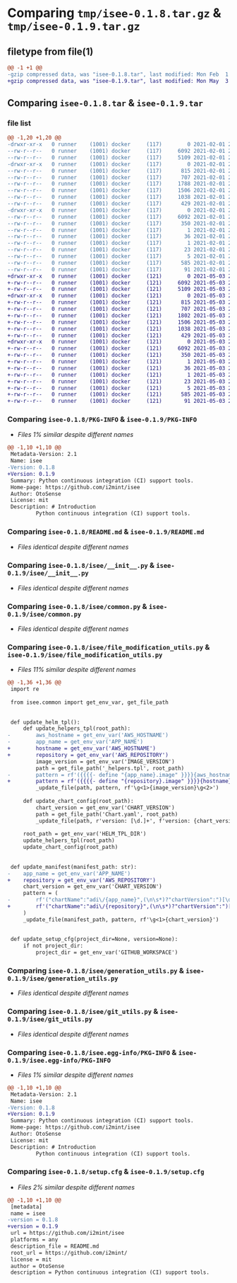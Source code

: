 # Comparing `tmp/isee-0.1.8.tar.gz` & `tmp/isee-0.1.9.tar.gz`

## filetype from file(1)

```diff
@@ -1 +1 @@
-gzip compressed data, was "isee-0.1.8.tar", last modified: Mon Feb  1 20:26:40 2021, max compression
+gzip compressed data, was "isee-0.1.9.tar", last modified: Mon May  3 22:24:55 2021, max compression
```

## Comparing `isee-0.1.8.tar` & `isee-0.1.9.tar`

### file list

```diff
@@ -1,20 +1,20 @@
-drwxr-xr-x   0 runner    (1001) docker     (117)        0 2021-02-01 20:26:40.534510 isee-0.1.8/
--rw-r--r--   0 runner    (1001) docker     (117)     6092 2021-02-01 20:26:40.534510 isee-0.1.8/PKG-INFO
--rw-r--r--   0 runner    (1001) docker     (117)     5109 2021-02-01 20:26:16.000000 isee-0.1.8/README.md
-drwxr-xr-x   0 runner    (1001) docker     (117)        0 2021-02-01 20:26:40.530511 isee-0.1.8/isee/
--rw-r--r--   0 runner    (1001) docker     (117)      815 2021-02-01 20:26:16.000000 isee-0.1.8/isee/__init__.py
--rw-r--r--   0 runner    (1001) docker     (117)      707 2021-02-01 20:26:16.000000 isee-0.1.8/isee/common.py
--rw-r--r--   0 runner    (1001) docker     (117)     1788 2021-02-01 20:26:16.000000 isee-0.1.8/isee/file_modification_utils.py
--rw-r--r--   0 runner    (1001) docker     (117)     1506 2021-02-01 20:26:16.000000 isee-0.1.8/isee/generation_utils.py
--rw-r--r--   0 runner    (1001) docker     (117)     1038 2021-02-01 20:26:16.000000 isee-0.1.8/isee/git_utils.py
--rw-r--r--   0 runner    (1001) docker     (117)      429 2021-02-01 20:26:16.000000 isee-0.1.8/isee/pip_utils.py
-drwxr-xr-x   0 runner    (1001) docker     (117)        0 2021-02-01 20:26:40.534510 isee-0.1.8/isee.egg-info/
--rw-r--r--   0 runner    (1001) docker     (117)     6092 2021-02-01 20:26:40.000000 isee-0.1.8/isee.egg-info/PKG-INFO
--rw-r--r--   0 runner    (1001) docker     (117)      350 2021-02-01 20:26:40.000000 isee-0.1.8/isee.egg-info/SOURCES.txt
--rw-r--r--   0 runner    (1001) docker     (117)        1 2021-02-01 20:26:40.000000 isee-0.1.8/isee.egg-info/dependency_links.txt
--rw-r--r--   0 runner    (1001) docker     (117)       36 2021-02-01 20:26:40.000000 isee-0.1.8/isee.egg-info/entry_points.txt
--rw-r--r--   0 runner    (1001) docker     (117)        1 2021-02-01 20:26:17.000000 isee-0.1.8/isee.egg-info/not-zip-safe
--rw-r--r--   0 runner    (1001) docker     (117)       23 2021-02-01 20:26:40.000000 isee-0.1.8/isee.egg-info/requires.txt
--rw-r--r--   0 runner    (1001) docker     (117)        5 2021-02-01 20:26:40.000000 isee-0.1.8/isee.egg-info/top_level.txt
--rw-r--r--   0 runner    (1001) docker     (117)      585 2021-02-01 20:26:40.534510 isee-0.1.8/setup.cfg
--rw-r--r--   0 runner    (1001) docker     (117)       91 2021-02-01 20:26:16.000000 isee-0.1.8/setup.py
+drwxr-xr-x   0 runner    (1001) docker     (121)        0 2021-05-03 22:24:55.732744 isee-0.1.9/
+-rw-r--r--   0 runner    (1001) docker     (121)     6092 2021-05-03 22:24:55.732744 isee-0.1.9/PKG-INFO
+-rw-r--r--   0 runner    (1001) docker     (121)     5109 2021-05-03 22:24:30.000000 isee-0.1.9/README.md
+drwxr-xr-x   0 runner    (1001) docker     (121)        0 2021-05-03 22:24:55.732744 isee-0.1.9/isee/
+-rw-r--r--   0 runner    (1001) docker     (121)      815 2021-05-03 22:24:30.000000 isee-0.1.9/isee/__init__.py
+-rw-r--r--   0 runner    (1001) docker     (121)      707 2021-05-03 22:24:30.000000 isee-0.1.9/isee/common.py
+-rw-r--r--   0 runner    (1001) docker     (121)     1802 2021-05-03 22:24:30.000000 isee-0.1.9/isee/file_modification_utils.py
+-rw-r--r--   0 runner    (1001) docker     (121)     1506 2021-05-03 22:24:30.000000 isee-0.1.9/isee/generation_utils.py
+-rw-r--r--   0 runner    (1001) docker     (121)     1038 2021-05-03 22:24:30.000000 isee-0.1.9/isee/git_utils.py
+-rw-r--r--   0 runner    (1001) docker     (121)      429 2021-05-03 22:24:30.000000 isee-0.1.9/isee/pip_utils.py
+drwxr-xr-x   0 runner    (1001) docker     (121)        0 2021-05-03 22:24:55.732744 isee-0.1.9/isee.egg-info/
+-rw-r--r--   0 runner    (1001) docker     (121)     6092 2021-05-03 22:24:55.000000 isee-0.1.9/isee.egg-info/PKG-INFO
+-rw-r--r--   0 runner    (1001) docker     (121)      350 2021-05-03 22:24:55.000000 isee-0.1.9/isee.egg-info/SOURCES.txt
+-rw-r--r--   0 runner    (1001) docker     (121)        1 2021-05-03 22:24:55.000000 isee-0.1.9/isee.egg-info/dependency_links.txt
+-rw-r--r--   0 runner    (1001) docker     (121)       36 2021-05-03 22:24:55.000000 isee-0.1.9/isee.egg-info/entry_points.txt
+-rw-r--r--   0 runner    (1001) docker     (121)        1 2021-05-03 22:24:30.000000 isee-0.1.9/isee.egg-info/not-zip-safe
+-rw-r--r--   0 runner    (1001) docker     (121)       23 2021-05-03 22:24:55.000000 isee-0.1.9/isee.egg-info/requires.txt
+-rw-r--r--   0 runner    (1001) docker     (121)        5 2021-05-03 22:24:55.000000 isee-0.1.9/isee.egg-info/top_level.txt
+-rw-r--r--   0 runner    (1001) docker     (121)      585 2021-05-03 22:24:55.732744 isee-0.1.9/setup.cfg
+-rw-r--r--   0 runner    (1001) docker     (121)       91 2021-05-03 22:24:30.000000 isee-0.1.9/setup.py
```

### Comparing `isee-0.1.8/PKG-INFO` & `isee-0.1.9/PKG-INFO`

 * *Files 1% similar despite different names*

```diff
@@ -1,10 +1,10 @@
 Metadata-Version: 2.1
 Name: isee
-Version: 0.1.8
+Version: 0.1.9
 Summary: Python continuous integration (CI) support tools.
 Home-page: https://github.com/i2mint/isee
 Author: OtoSense
 License: mit
 Description: # Introduction
         Python continuous integration (CI) support tools.
```

### Comparing `isee-0.1.8/README.md` & `isee-0.1.9/README.md`

 * *Files identical despite different names*

### Comparing `isee-0.1.8/isee/__init__.py` & `isee-0.1.9/isee/__init__.py`

 * *Files identical despite different names*

### Comparing `isee-0.1.8/isee/common.py` & `isee-0.1.9/isee/common.py`

 * *Files identical despite different names*

### Comparing `isee-0.1.8/isee/file_modification_utils.py` & `isee-0.1.9/isee/file_modification_utils.py`

 * *Files 11% similar despite different names*

```diff
@@ -1,36 +1,36 @@
 import re
 
 from isee.common import get_env_var, get_file_path
 
 
 def update_helm_tpl():
     def update_helpers_tpl(root_path):
-        aws_hostname = get_env_var('AWS_HOSTNAME')
-        app_name = get_env_var('APP_NAME')
+        hostname = get_env_var('AWS_HOSTNAME')
+        repository = get_env_var('AWS_REPOSITORY')
         image_version = get_env_var('IMAGE_VERSION')
         path = get_file_path('_helpers.tpl', root_path)
-        pattern = rf'({{{{- define "{app_name}.image" }}}}{aws_hostname}\/{app_name}:)[\d.]+({{{{- end -}}}})'
+        pattern = rf'({{{{- define "{repository}.image" }}}}{hostname}\/{repository}:)[\d.]+({{{{- end -}}}})'
         _update_file(path, pattern, rf'\g<1>{image_version}\g<2>')
 
     def update_chart_config(root_path):
         chart_version = get_env_var('CHART_VERSION')
         path = get_file_path('Chart.yaml', root_path)
         _update_file(path, r'version: [\d.]+', f'version: {chart_version}')
 
     root_path = get_env_var('HELM_TPL_DIR')
     update_helpers_tpl(root_path)
     update_chart_config(root_path)
 
 
 def update_manifest(manifest_path: str):
-    app_name = get_env_var('APP_NAME')
+    repository = get_env_var('AWS_REPOSITORY')
     chart_version = get_env_var('CHART_VERSION')
     pattern = (
-        rf'("chartName":"adi\/{app_name}",(\n\s*)?"chartVersion":")[\d.]+'
+        rf'("chartName":"adi\/{repository}",(\n\s*)?"chartVersion":")[\d.]+'
     )
     _update_file(manifest_path, pattern, rf'\g<1>{chart_version}')
 
 
 def update_setup_cfg(project_dir=None, version=None):
     if not project_dir:
         project_dir = get_env_var('GITHUB_WORKSPACE')
```

### Comparing `isee-0.1.8/isee/generation_utils.py` & `isee-0.1.9/isee/generation_utils.py`

 * *Files identical despite different names*

### Comparing `isee-0.1.8/isee/git_utils.py` & `isee-0.1.9/isee/git_utils.py`

 * *Files identical despite different names*

### Comparing `isee-0.1.8/isee.egg-info/PKG-INFO` & `isee-0.1.9/isee.egg-info/PKG-INFO`

 * *Files 1% similar despite different names*

```diff
@@ -1,10 +1,10 @@
 Metadata-Version: 2.1
 Name: isee
-Version: 0.1.8
+Version: 0.1.9
 Summary: Python continuous integration (CI) support tools.
 Home-page: https://github.com/i2mint/isee
 Author: OtoSense
 License: mit
 Description: # Introduction
         Python continuous integration (CI) support tools.
```

### Comparing `isee-0.1.8/setup.cfg` & `isee-0.1.9/setup.cfg`

 * *Files 2% similar despite different names*

```diff
@@ -1,10 +1,10 @@
 [metadata]
 name = isee
-version = 0.1.8
+version = 0.1.9
 url = https://github.com/i2mint/isee
 platforms = any
 description_file = README.md
 root_url = https://github.com/i2mint/
 license = mit
 author = OtoSense
 description = Python continuous integration (CI) support tools.
```

